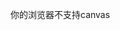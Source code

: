 <!DOCTYPE html>
<html>
<head>
	<meta charset="utf-8">
	<meta http-equiv="X-UA-Compatible" content="IE=edge">
	<title></title>
	<link rel="stylesheet" href="">
	<style>
	  <style>

*{margin: 0;padding: 0;}

html,body{height: 100%;}

body{background: linear-gradient(to bottom, #131313 0%,#02101c 100%);}

.canvas-box{position: fixed;left: 0;top: 0;z-index: -1;}

.box{position: absolute;z-index: 10;color:#fff;font-family: Arial;left: 50%;top:50%;transform: translate(-50%,-50%);text-align: center;}

a:link,a:hover,a:visited,a:active{text-decoration: none;color: inherit;display: block;}

a{margin: 30px 0;font-size: 20px;}

</style>	
	</style>
</head>
<body>
	<div class="canvas-box">

<canvas id="canvas">你的浏览器不支持canvas</canvas>

</div>
</body>
</html>

<script>

var WINDOW_WIDTH = document.body.offsetWidth;

var WINDOW_HEIGHT = document.body.offsetHeight;

var canvas,context;

var num = 500;

var stars = [];

var mouseX = WINDOW_WIDTH/2;

var mouseY = WINDOW_HEIGHT/2;

var rnd;

window.onload = function(){

canvas = document.getElementById('canvas');

canvas.width = WINDOW_WIDTH;

canvas.height = WINDOW_HEIGHT;

context = canvas.getContext('2d');

addStar();

setInterval(render,33);

liuxing();

// render();

document.body.addEventListener('mousemove',mouseMove);

}

function liuxing(){

var time = Math.round(Math.random()*3000+33);

setTimeout(function(){

rnd = Math.ceil(Math.random()*stars.length)

liuxing();

},time)

}

function mouseMove(e){

mouseX = e.clientX;

mouseY = e.clientY;

}

function render(){

context.fillStyle = 'rgba(0,0,0,0.1)';

context.fillRect(0,0,WINDOW_WIDTH,WINDOW_HEIGHT);

for(var i =0; i<num ; i++){

var star = stars[i];

if(i == rnd){

star.vx = -5;

star.vy = 20;

context.beginPath();

context.strokeStyle = 'rgba(255,255,255,'+star.alpha+')';

context.lineWidth = star.r;

context.moveTo(star.x,star.y);

context.lineTo(star.x+star.vx,star.y+star.vy);

context.stroke();

context.closePath();

}

star.alpha += star.ra;

if(star.alpha<=0){

star.alpha = 0;

star.ra = -star.ra;

star.vx = Math.random()*0.2-0.1;

star.vy = Math.random()*0.2-0.1;

}else if(star.alpha>1){

star.alpha = 1;

star.ra = -star.ra

}

star.x += star.vx;

if(star.x>=WINDOW_WIDTH){

star.x = 0;

}else if(star.x<0){

star.x = WINDOW_WIDTH;

star.vx = Math.random()*0.2-0.1;

star.vy = Math.random()*0.2-0.1;

}

star.y += star.vy;

if(star.y>=WINDOW_HEIGHT){

star.y = 0;

star.vy = Math.random()*0.2-0.1;

star.vx = Math.random()*0.2-0.1;

}else if(star.y<0){

star.y = WINDOW_HEIGHT;

}

context.beginPath();

var bg = context.createRadialGradient(star.x, star.y, 0, star.x, star.y, star.r);

bg.addColorStop(0,'rgba(255,255,255,'+star.alpha+')')

bg.addColorStop(1,'rgba(255,255,255,0)')

context.fillStyle  = bg;

context.arc(star.x,star.y, star.r, 0, Math.PI*2, true);

context.fill();

context.closePath();

}

}

function addStar(){

for(var i = 0; i<num ; i++){

var aStar = {

x:Math.round(Math.random()*WINDOW_WIDTH),

y:Math.round(Math.random()*WINDOW_HEIGHT),

r:Math.random()*3,

ra:Math.random()*0.05,

alpha:Math.random(),

vx:Math.random()*0.2-0.1,

vy:Math.random()*0.2-0.1

}

stars.push(aStar);

}

}

</script>

